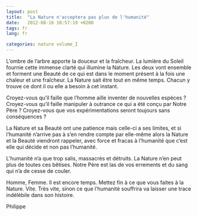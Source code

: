 ```yaml
---
layout: post
title:  "La Nature n'acceptera pas plus de l'humanité"
date:   2012-08-16 10:57:19 +0200
tags: fr
lang: fr

categories: nature volume_I
---
```

L’ombre de l’arbre apporte la douceur et la fraîcheur. La lumière du Soleil fournie cette immense clarté qui illumine la Nature. Les deux vont ensemble et forment une Beauté de ce qui est dans le moment présent à la fois une chaleur et une fraîcheur. La Nature sait être tout en même temps. Chacun y trouve ce dont il ou elle a besoin à cet instant.

Croyez-vous qu’il faille que l’homme aille inventer de nouvelles espèces ? Croyez-vous qu’il faille manipuler à outrance ce qui a été conçu par Notre Père ? Croyez-vous que vos expérimentations seront toujours sans conséquences ?

La Nature et sa Beauté ont une patience mais celle-ci a ses limites, et si l’humanité n’arrive pas à s’en rendre compte par elle-même alors la Nature et la Beauté viendront rappeler, avec force et fracas à l’humanité que c’est elle qui décide et non pas l’humanité.

L’humanité n’a que trop salis, massacrés et détruits. La Nature n’en peut plus de toutes ces bêtises. Notre Père est las de vos errements et du sang qui n’a de cesse de couler.

Homme, Femme. Il est encore temps. Mettez fin à ce que vous faites à la Nature. Vite. Très vite, sinon ce que l’humanité souffrira va laisser une trace indélébile dans son histoire.

Philippe



<!-- 
Ce(tte) œuvre est mise à disposition selon les termes de la Licence Creative Commons Attribution - Pas d’Utilisation Commerciale 4.0 International.
-->